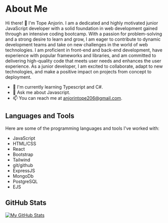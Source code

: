 # About Me

Hi there! 👋 I'm Tope Anjorin. I am a dedicated and highly motivated junior JavaScript developer with a solid foundation in web development gained through an intensive coding bootcamp. With a passion for problem-solving and a strong desire to learn and grow, I am eager to contribute to dynamic development teams and take on new challenges in the world of web technologies. I am proficient in front-end and back-end development, have experience with popular frameworks and libraries, and am committed to delivering high-quality code that meets user needs and enhances the user experience. As a junior developer, I am excited to collaborate, adapt to new technologies, and make a positive impact on projects from concept to deployment.

- 🌱 I'm currently learning Typescript and C#.
- 💬 Ask me about Javascript.
- 📫 You can reach me at anjorintope206@gmail.com.

## Languages and Tools

Here are some of the programming languages and tools I've worked with:

- JavaScript
- HTML/CSS
- React
- Bootstrap
- Tailwind
- git/github
- ExpressJS
- MongoDb
- PostgreSQL
- EJS

## GitHub Stats

[![My GitHub Stats](https://github-readme-stats.vercel.app/api?username=YourUsername&show_icons=true&theme=radical)](https://github.com/Topecoding206)

